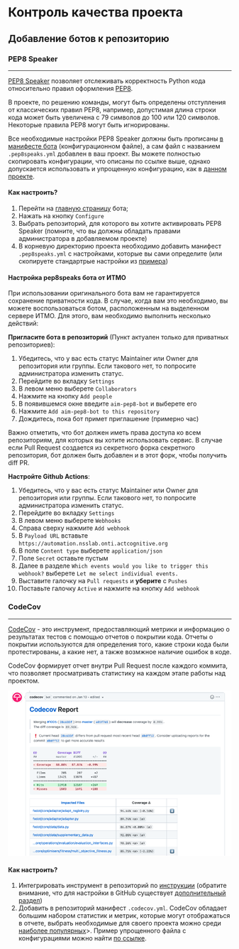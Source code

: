 # Контроль качества проекта

## Добавление ботов к репозиторию

### PEP8 Speaker

---

[PEP8 Speaker](https://github.com/OrkoHunter/pep8speaks) позволяет отслеживать корректность Python кода относительно правил оформления [PEP8](https://peps.python.org/pep-0008/).

В проекте, по решению команды, могут быть определены отступления от классических правил PEP8,
например, допустимая длина строки кода может быть увеличена с 79 символов до 100 или 120 символов.
Некоторые правила PEP8 могут быть игнорированы.

Все необходимые настройки PEP8 Speaker должны быть прописаны [в манифесте бота](https://github.com/OrkoHunter/pep8speaks#configuration) (конфигурационном файле), а сам файл с названием `.pep8speaks.yml` добавлен в ваш проект. Вы можете полностью скопировать конфигурации, что описаны по ссылке выше, однако допускается использовать и упрощенную конфигурацию, как в [данном проекте](https://github.com/aimclub/FEDOT/blob/master/.pep8speaks.yml).

#### Как настроить?

1. Перейти на [главную страницу](https://github.com/apps/pep8-speaks>) бота;
2. Нажать на кнопку `Configure`
3. Выбрать репозиторий, для которого вы хотите активировать PEP8 Speaker (помните, что вы должны обладать правами администратора в добавляемом проекте)
4. В корневую директорию проекта необходимо добавить манифест `.pep8speaks.yml` с настройками, которые вы сами определите (или скопируете стандартрые настройки из [примера](https://github.com/OrkoHunter/pep8speaks#configuration))

#### Настройка pep8speaks бота от ИТМО

При использовании оригинального бота вам не гарантируется сохранение приватности кода. В случае, когда вам это необходимо, вы можете воспользоваться ботом, расположенным на выделенном сервере ИТМО. Для этого, вам необходимо выполнить несколько действий:

**Пригласите бота в репозиторий** (Пункт актуален только для приватных репозиториев):

1. Убедитесь, что у вас есть статус Maintainer или Owner для репозитория или группы. Если такового нет, то попросите администратора изменить статус.
2. Перейдите во вкладку `Settings`
3. В левом меню выберете `Collaborators`
4. Нажмите на кнопку `Add people`
5. В появившемся окне введите `aim-pep8-bot` и выберете его
6. Нажмите `Add aim-pep8-bot to this repository`
7. Дождитесь, пока бот примет приглашение (примерно час)

Важно отметить, что бот должен иметь права доступа ко всем репозиториям, для которых вы хотите использовать сервис.
В случае если Pull Request создается из секретного форка секретного репозитория, бот должен быть добавлен и в этот форк, чтобы получить diff PR.

**Настройте Github Actions**:

1. Убедитесь, что у вас есть статус Maintainer или Owner для репозитория или группы. Если такового нет, то попросите администратора изменить статус.
2. Перейдите во вкладку `Settings`
3. В левом меню выберете `Webhooks`
4. Справа сверху нажмите `Add webhook`
5. В `Payload URL` вставьте `https://automation.nsslab.onti.actcognitive.org`
6. В поле `Content type` выберете `application/json`
7. Поле `Secret` оставьте пустым
8. Далее в разделе `Which events would you like to trigger this webhook?` выберете `Let me select individual events.`
9. Выставите галочку на `Pull requests` и **уберите** с `Pushes`
10. Поставьте галочку `Active` и нажмите на кнопку `Add webhook`

### CodeCov

---

[CodeCov](https://about.codecov.io) - это инструмент, предоставляющий метрики и информацию о результатах
тестов с помощью отчетов о покрытии кода. Отчеты о покрытии используются для определения того,
какие строки кода были протестированы, а какие нет, а также возмжное наличие ошибок в коде.

CodeCov формирует отчет внутри Pull Request после каждого коммита, что позволяет просматривать
статистику на каждом этапе работы над проектом.

![CodeCov message example](images/codecov.png)

#### Как настроить?

1. Интегрировать инструмент в репозиторий по [инструкции](https://docs.codecov.com/docs/quick-start) (обратите внимание, что для настройки в GitHub существует [дополнительный раздел](https://docs.codecov.com/docs/github-tutorial))
2. Добавить в репозиторий манифест `.codecov.yml`. CodeCov обладает большим набором статистик и метрик, которые могут отображаться в отчете, выбрать необходимые для своего проекта можно среди [наиболее популярных](https://docs.codecov.com/docs/common-recipe-list)>. Пример упрощенного файла с конфигурациями можно найти [по ссылке](https://github.com/aimclub/FEDOT/blob/master/.codecov.yml).
